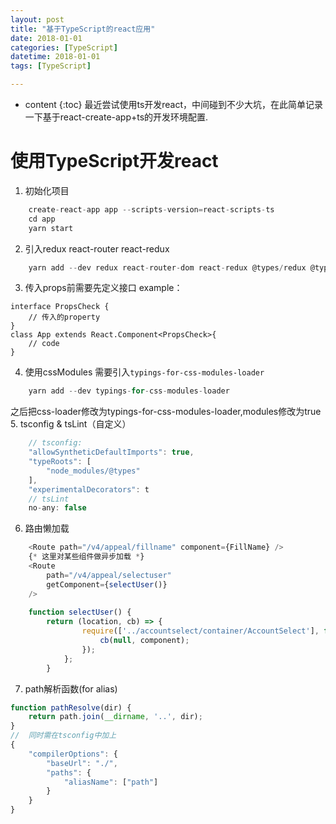```yaml
---
layout: post
title: "基于TypeScript的react应用"
date: 2018-01-01
categories: [TypeScript]
datetime: 2018-01-01
tags: [TypeScript]

---
```


* content
{:toc}
最近尝试使用ts开发react，中间碰到不少大坑，在此简单记录一下基于react-create-app+ts的开发环境配置.
<!-- more -->

# 使用TypeScript开发react
1. 初始化项目
```js
    create-react-app app --scripts-version=react-scripts-ts
	cd app 
	yarn start
```
2. 引入redux react-router react-redux
```js
    yarn add --dev redux react-router-dom react-redux @types/redux @types/react-router-dom @types/history
```
3. 传入props前需要先定义接口
example：
```
interface PropsCheck {
    // 传入的property
}
class App extends React.Component<PropsCheck>{
    // code
}
```
4. 使用cssModules 
 需要引入```typings-for-css-modules-loader```
```js
    yarn add --dev typings-for-css-modules-loader
```
之后把css-loader修改为typings-for-css-modules-loader,modules修改为true
5. tsconfig & tsLint（自定义）
```js
	// tsconfig:
	"allowSyntheticDefaultImports": true,
	"typeRoots": [
	    "node_modules/@types"
	],
	"experimentalDecorators": t
	// tsLint
	no-any: false
```
6. 路由懒加载
```js
	<Route path="/v4/appeal/fillname" component={FillName} />
	{* 这里对某些组件做异步加载 *}
	<Route
	    path="/v4/appeal/selectuser"
	    getComponent={selectUser()}
	/>
	
	function selectUser() {
	    return (location, cb) => {
	            require(['../accountselect/container/AccountSelect'], function (component) {
	                cb(null, component);
	            });
	        };
	    }	

```
7. path解析函数(for alias)
```js
function pathResolve(dir) {
	return path.join(__dirname, '..', dir);
}
//  同时需在tsconfig中加上
{
    "compilerOptions": {
        "baseUrl": "./",
        "paths": {
            "aliasName": ["path"]
        }
    }
}

```